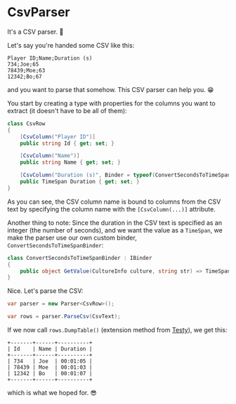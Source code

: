# CsvParser

It's a CSV parser. 🙂

Let's say you're handed some CSV like this:

```
Player ID;Name;Duration (s)
734;Joe;65
78439;Moe;63
12342;Bo;67
```

and you want to parse that somehow. This CSV parser can help you. 😁

You start by creating a type with properties for the columns you want to extract (it doesn't have to be all of them):

```csharp
class CsvRow
{
    [CsvColumn("Player ID")]
    public string Id { get; set; }

    [CsvColumn("Name")]
    public string Name { get; set; }

    [CsvColumn("Duration (s)", Binder = typeof(ConvertSecondsToTimeSpanBinder))]
    public TimeSpan Duration { get; set; }
}
```

As you can see, the CSV column name is bound to columns from the CSV text by specifying the column name with the `[CsvColumn(...)]` attribute.

Another thing to note: Since the duration in the CSV text is specified as an integer (the number of seconds), and we want the value as a `TimeSpan`, we make the parser use our own custom binder, `ConvertSecondsToTimeSpanBinder`:

```csharp
class ConvertSecondsToTimeSpanBinder : IBinder
{
    public object GetValue(CultureInfo culture, string str) => TimeSpan.FromSeconds(int.Parse(str));
}
```

Nice. Let's parse the CSV:

```csharp
var parser = new Parser<CsvRow>();

var rows = parser.ParseCsv(CsvText);
```

If we now call `rows.DumpTable()` (extension method from [Testy](https://github.com/rebus-org/Testy)), we get this:

```
+-------+------+----------+
| Id    | Name | Duration |
+-------+------+----------+
| 734   | Joe  | 00:01:05 |
| 78439 | Moe  | 00:01:03 |
| 12342 | Bo   | 00:01:07 |
+-------+------+----------+

```

which is what we hoped for. 😎
